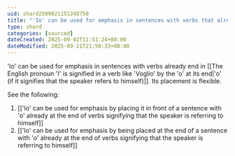 ```yaml
---
uid: shard2509021151248750
title: "'Io' can be used for emphasis in sentences with verbs that already end in 'o' (if it signifies that the speaker refers to himself). Its placement is flexible."
type: shard
categories: [sourced]
dateCreated: 2025-09-02T11:51:24+08:00
dateModified: 2025-09-21T21:50:33+08:00
---
```

'Io' can be used for emphasis in sentences with verbs already end in [[The English pronoun 'I' is signified in a verb like 'Voglio' by the 'o' at its end|'o' (if it signifies that the speaker refers to himself)]]. Its placement is flexible.

See the following:
1. [['Io' can be used for emphasis by placing it in front of a sentence with 'o' already at the end of verbs signifying that the speaker is referring to himself]]
2. [['Io' can be used for emphasis by being placed at the end of a sentence with 'o' already at the end of verbs signifying that the speaker is referring to himself]]